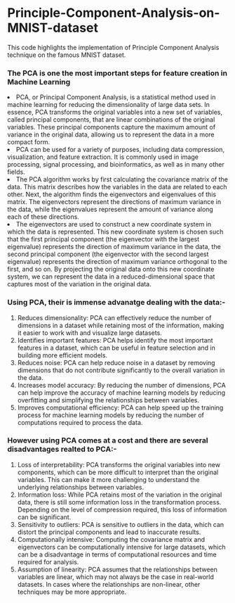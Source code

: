 # Principle-Component-Analysis-on-MNIST-dataset
This code highlights the implementation of Principle Component Analysis technique on the famous MNIST dataset.  

### The PCA is one the most important steps for feature creation in Machine Learning

<li>PCA, or Principal Component Analysis, is a statistical method used in machine learning for reducing the dimensionality of large data sets. In essence, PCA transforms the original variables into a new set of variables, called principal components, that are linear combinations of the original variables. These principal components capture the maximum amount of variance in the original data, allowing us to represent the data in a more compact form.</li>

<li>PCA can be used for a variety of purposes, including data compression, visualization, and feature extraction. It is commonly used in image processing, signal processing, and bioinformatics, as well as in many other fields.</li>

<li>The PCA algorithm works by first calculating the covariance matrix of the data. This matrix describes how the variables in the data are related to each other. Next, the algorithm finds the eigenvectors and eigenvalues of this matrix. The eigenvectors represent the directions of maximum variance in the data, while the eigenvalues represent the amount of variance along each of these directions.</li>

<li>The eigenvectors are used to construct a new coordinate system in which the data is represented. This new coordinate system is chosen such that the first principal component (the eigenvector with the largest eigenvalue) represents the direction of maximum variance in the data, the second principal component (the eigenvector with the second largest eigenvalue) represents the direction of maximum variance orthogonal to the first, and so on. By projecting the original data onto this new coordinate system, we can represent the data in a reduced-dimensional space that captures most of the variation in the original data.</li>

### Using PCA, their is immense advanatge dealing with the data:-
<ol>
<li>Reduces dimensionality: PCA can effectively reduce the number of dimensions in a dataset while retaining most of the information, making it easier to work with and visualize large datasets.</li>

<li>Identifies important features: PCA helps identify the most important features in a dataset, which can be useful in feature selection and in building more efficient models.</li>

<li>Reduces noise: PCA can help reduce noise in a dataset by removing dimensions that do not contribute significantly to the overall variation in the data.</li>

<li>Increases model accuracy: By reducing the number of dimensions, PCA can help improve the accuracy of machine learning models by reducing overfitting and simplifying the relationships between variables.</li>

<li>Improves computational efficiency: PCA can help speed up the training process for machine learning models by reducing the number of computations required to process the data.</li>
  </ol>
  
### However using PCA comes at a cost and there are several disadvantages realted to PCA:-

<ol>
<li>Loss of interpretability: PCA transforms the original variables into new components, which can be more difficult to interpret than the original variables. This can make it more challenging to understand the underlying relationships between variables.</li>

<li>Information loss: While PCA retains most of the variation in the original data, there is still some information loss in the transformation process. Depending on the level of compression required, this loss of information can be significant.</li>

<li>Sensitivity to outliers: PCA is sensitive to outliers in the data, which can distort the principal components and lead to inaccurate results.</li>

<li>Computationally intensive: Computing the covariance matrix and eigenvectors can be computationally intensive for large datasets, which can be a disadvantage in terms of computational resources and time required for analysis.</li>

<li>Assumption of linearity: PCA assumes that the relationships between variables are linear, which may not always be the case in real-world datasets. In cases where the relationships are non-linear, other techniques may be more appropriate.</li>
  </ol>
